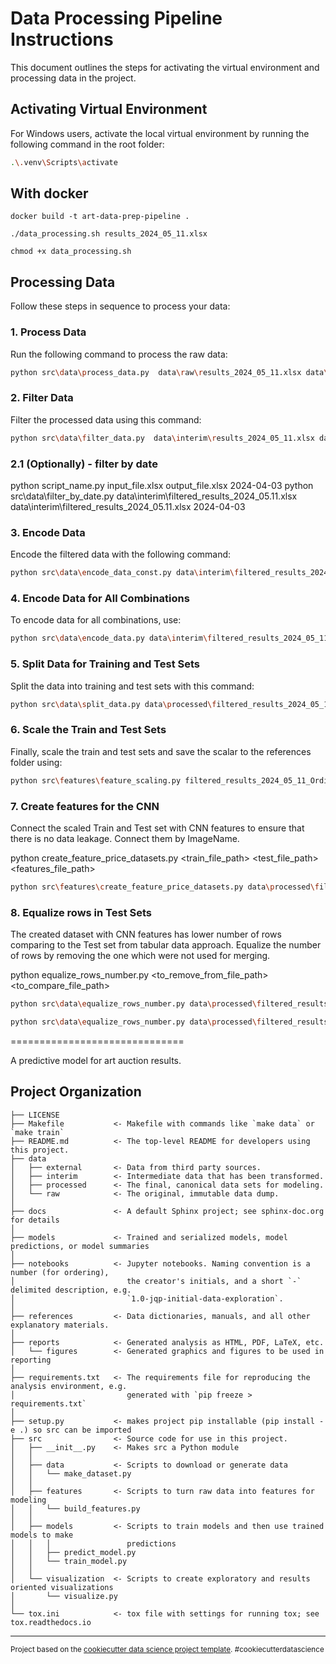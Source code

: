 
# Data Processing Pipeline Instructions

This document outlines the steps for activating the virtual environment and processing data in the project.

## Activating Virtual Environment

For Windows users, activate the local virtual environment by running the following command in the root folder:
```bash
.\.venv\Scripts\activate
```

## With docker
```
docker build -t art-data-prep-pipeline .
```

```
./data_processing.sh results_2024_05_11.xlsx
```

```
chmod +x data_processing.sh
```

## Processing Data

Follow these steps in sequence to process your data:

### 1. Process Data

Run the following command to process the raw data:
```bash
python src\data\process_data.py  data\raw\results_2024_05_11.xlsx data\interim\results_2024_05_11.xlsx
```

### 2. Filter Data

Filter the processed data using this command:
```bash
python src\data\filter_data.py  data\interim\results_2024_05_11.xlsx data\interim\filtered_results_2024_05_11.xlsx
```

### 2.1 (Optionally) - filter by date
python script_name.py input_file.xlsx output_file.xlsx 2024-04-03
python src\data\filter_by_date.py data\interim\filtered_results_2024_05.11.xlsx data\interim\filtered_results_2024_05.11.xlsx 2024-04-03

### 3. Encode Data

Encode the filtered data with the following command:
```bash
python src\data\encode_data_const.py data\interim\filtered_results_2024_05_11.xlsx data\processed\encoded_results_2024_05_11.xlsx
```

### 4. Encode Data for All Combinations

To encode data for all combinations, use:
```bash
python src\data\encode_data.py data\interim\filtered_results_2024_05_11.xlsx --output_folder data\processed
```

### 5. Split Data for Training and Test Sets

Split the data into training and test sets with this command:
```bash
python src\data\split_data.py data\processed\filtered_results_2024_05_11_OrdinalOrdinalOneHotOneHot.xlsx --output_folder data\processed
```

### 6. Scale the Train and Test Sets

Finally, scale the train and test sets and save the scalar to the references folder using:
```bash
python src\features\feature_scaling.py filtered_results_2024_05_11_OrdinalOrdinalOneHotOneHot --output_folder data\processed --columns ARTIST TECHNIQUE "TOTAL DIMENSIONS" YEAR
```

### 7. Create features for the CNN

Connect the scaled Train and Test set with CNN features to ensure that there is no data leakage.
Connect them by ImageName.

python create_feature_price_datasets.py <train_file_path> <test_file_path> <features_file_path>

```bash
python src\features\create_feature_price_datasets.py data\processed\filtered_results_2024_05_11_OrdinalOrdinalOneHotOneHot_train_scaled.xlsx data\processed\filtered_results_2024_05_11_OrdinalOrdinalOneHotOneHot_test_scaled.xlsx data\interim\features.csv
```

### 8. Equalize rows in Test Sets

The created dataset with CNN features has lower number of rows comparing to the Test set from tabular data approach.
Equalize the number of rows by removing the one which were not used for merging.

python equalize_rows_number.py <to_remove_from_file_path> <to_compare_file_path>

```bash
python src\data\equalize_rows_number.py data\processed\filtered_results_2024_05_11_OrdinalOrdinalOneHotOneHot_test_scaled.xlsx data\processed\test_features_price.csv

python src\data\equalize_rows_number.py data\processed\filtered_results_2024_05_11_OrdinalOrdinalOneHotOneHot_train_scaled.xlsx data\processed\train_features_price.csv
```


==============================

A predictive model for art auction results.

Project Organization
------------

    ├── LICENSE
    ├── Makefile           <- Makefile with commands like `make data` or `make train`
    ├── README.md          <- The top-level README for developers using this project.
    ├── data
    │   ├── external       <- Data from third party sources.
    │   ├── interim        <- Intermediate data that has been transformed.
    │   ├── processed      <- The final, canonical data sets for modeling.
    │   └── raw            <- The original, immutable data dump.
    │
    ├── docs               <- A default Sphinx project; see sphinx-doc.org for details
    │
    ├── models             <- Trained and serialized models, model predictions, or model summaries
    │
    ├── notebooks          <- Jupyter notebooks. Naming convention is a number (for ordering),
    │                         the creator's initials, and a short `-` delimited description, e.g.
    │                         `1.0-jqp-initial-data-exploration`.
    │
    ├── references         <- Data dictionaries, manuals, and all other explanatory materials.
    │
    ├── reports            <- Generated analysis as HTML, PDF, LaTeX, etc.
    │   └── figures        <- Generated graphics and figures to be used in reporting
    │
    ├── requirements.txt   <- The requirements file for reproducing the analysis environment, e.g.
    │                         generated with `pip freeze > requirements.txt`
    │
    ├── setup.py           <- makes project pip installable (pip install -e .) so src can be imported
    ├── src                <- Source code for use in this project.
    │   ├── __init__.py    <- Makes src a Python module
    │   │
    │   ├── data           <- Scripts to download or generate data
    │   │   └── make_dataset.py
    │   │
    │   ├── features       <- Scripts to turn raw data into features for modeling
    │   │   └── build_features.py
    │   │
    │   ├── models         <- Scripts to train models and then use trained models to make
    │   │   │                 predictions
    │   │   ├── predict_model.py
    │   │   └── train_model.py
    │   │
    │   └── visualization  <- Scripts to create exploratory and results oriented visualizations
    │       └── visualize.py
    │
    └── tox.ini            <- tox file with settings for running tox; see tox.readthedocs.io


--------

<p><small>Project based on the <a target="_blank" href="https://drivendata.github.io/cookiecutter-data-science/">cookiecutter data science project template</a>. #cookiecutterdatascience</small></p>



